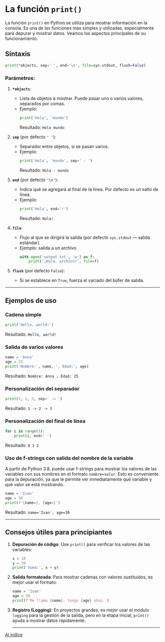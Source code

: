 # La función `print()`

La función `print()` en Python se utiliza para mostrar información en la consola. Es una de las funciones más simples y utilizadas, especialmente para depurar y mostrar datos. Veamos los aspectos principales de su funcionamiento.

## Sintaxis
```python
print(*objects, sep=' ', end='\n', file=sys.stdout, flush=False)
```

### Parámetros:
1. **`*objects`**:
   - Lista de objetos a mostrar. Puede pasar uno o varios valores, separados por comas.
   - Ejemplo:
     ```python
     print('Hola', 'mundo')
     ```
     Resultado: `Hola mundo`

2. **`sep`** (por defecto `' '`):
   - Separador entre objetos, si se pasan varios.
   - Ejemplo:
     ```python
     print('Hola', 'mundo', sep=' - ')
     ```
     Resultado: `Hola - mundo`

3. **`end`** (por defecto `'\n'`):
   - Indica qué se agregará al final de la línea. Por defecto es un salto de línea.
   - Ejemplo:
     ```python
     print('Hola', end='!')
     ```
     Resultado: `Hola!`

4. **`file`**:
   - Flujo al que se dirigirá la salida (por defecto `sys.stdout` — salida estándar).
   - Ejemplo: salida a un archivo.
     ```python
     with open('output.txt', 'w') as f:
         print('¡Hola, archivo!', file=f)
     ```

5. **`flush`** (por defecto `False`):
   - Si se establece en `True`, fuerza el vaciado del búfer de salida.

---

## Ejemplos de uso

### Cadena simple
```python
print('Hello, world!')
```
Resultado: `Hello, world!`

### Salida de varios valores
```python
name = 'Anna'
age = 25
print('Nombre:', name, ', Edad:', age)
```
Resultado: `Nombre: Anna , Edad: 25`

### Personalización del separador
```python
print(1, 2, 3, sep=' -> ')
```
Resultado: `1 -> 2 -> 3`

### Personalización del final de línea
```python
for i in range(3):
    print(i, end=' ')
```
Resultado: `0 1 2`

### Uso de f-strings con salida del nombre de la variable
A partir de Python 3.8, puede usar f-strings para mostrar los valores de las variables con sus nombres en el formato `nombre=valor`. Esto es conveniente para la depuración, ya que le permite ver inmediatamente qué variable y qué valor se está mostrando.
```python
name = 'Ivan'
age = 30
print(f'{name=}, {age=}')
```
Resultado: `name='Ivan', age=30`

---

## Consejos útiles para principiantes

1. **Depuración de código**:
   Use `print()` para verificar los valores de las variables:
   ```python
   x = 10
   y = 20
   print('Suma:', x + y)
   ```

2. **Salida formateada**:
   Para mostrar cadenas con valores sustituidos, es mejor usar el formato:
   ```python
   name = 'Ivan'
   age = 30
   print(f'Me llamo {name}, tengo {age} años.')
   ```

3. **Registro (Logging)**:
   En proyectos grandes, es mejor usar el módulo `logging` para la gestión de la salida, pero en la etapa inicial, `print()` ayuda a mostrar datos rápidamente.

   ---

  [Al índice](https://github.com/hypo69/101_python_computer_games_ru/blob/master/cheat_sheets#readme)
